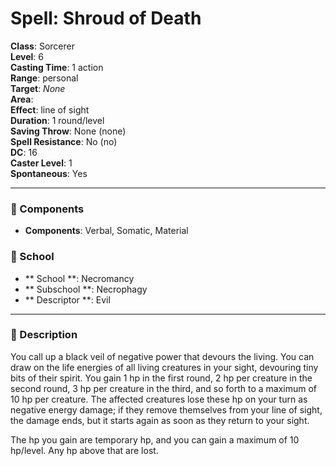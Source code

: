 
# Spell: Shroud of Death
**Class**: Sorcerer  
**Level**: 6  
**Casting Time**: 1 action  
**Range**: personal  
**Target**: _None_  
**Area**:   
**Effect**: line of sight  
**Duration**: 1 round/level  
**Saving Throw**: None (none)  
**Spell Resistance**: No (no)  
**DC**: 16  
**Caster Level**: 1  
**Spontaneous**: Yes

---

### 🔮 Components
- **Components**: Verbal, Somatic, Material

### 🏫 School
- ** School **: Necromancy
- ** Subschool **: Necrophagy
- ** Descriptor **: Evil
---

### 📜 Description
You call up a black veil of negative power that devours the living. You can draw on the life energies of all living creatures in your sight, devouring tiny bits of their spirit. You gain 1 hp in the first round, 2 hp per creature in the second round, 3 hp per creature in the third, and so forth to a maximum of 10 hp per creature. The affected creatures lose these hp on your turn as negative energy damage; if they remove themselves from your line of sight, the damage ends, but it starts again as soon as they return to your sight.

The hp you gain are temporary hp, and you can gain a maximum of 10 hp/level. Any hp above that are lost.
